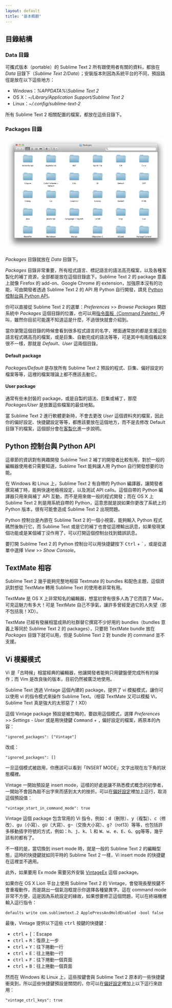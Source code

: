 ```yaml
---
layout: default
title: "基本概觀"
---
```

## <span id="directories">目錄結構</span>

### <span id="data-directory">Data 目錄</span>

可攜式版本（portable）的 Sublime Text 2 所有跟使用者有關的資料，都放在 _Data_ 目錄下（_Sublime Text 2/Data_）；安裝版本則因為系統平台的不同，預設路徑是放在以下這些地方：

* Windows：_%APPDATA%\Sublime Text 2_
* OS X：_~/Library/Application Support/Sublime Text 2_
* Linux：_~/.config/sublime-text-2_

所有 Sublime Text 2 相關配置的檔案，都放在這些目錄下。<i class="icon-folder-open"></i>

### <span id="package-directory">Packages 目錄</span>

![sublime-packages](/images/sublime-packages.png)

_Packages_ 目錄就放在 _Data_ 目錄下。

_Packages_ 目錄非常重要，所有程式語言、標記語言的語法高亮檔案，以及各種客製化的補丁資源，全部都是放在這個目錄底下。Sublime Text 2 的 package 意義上就像 Firefox 的 add-on、Google Chrome 的 extension，加強原本沒有的功能，可由開發者透過 Sublime Text 2 的 API 用 Python 自行開發，請見 [Python 控制台與 Python API](#python-console-and-python-api)。

你可以直接從 Sublime Text 2 的選單：_Preferences_ >> _Browse Packages_ 開啟系統中 _Packages_ 這個目錄的位置，也可以用[指令面板（Command Palette）](/file-management-and-command-palette#command-palette)呼叫，雖然你目前可能還不知道這是什麼，不過很快就會介紹到。

當你瀏覽這個目錄的時候會看到很多程式語言的名字，裡面通常放的都是支援這些語言程式碼高亮的檔案，或是巨集、自動完成的語法等等，可是其中有兩個看起來很不一樣，那就是 _Default_、_User_ 這兩個目錄。

#### <span id="default-package">Default package</span>

_Packages/Default_ 是存放所有 Sublime Text 2 預設的程式、巨集、偏好設定的檔案等等，這裡的檔案理論上都不應該去動它。

<!-- TODO: 加上中文化的連結。 -->

#### <span id="user-package">User package</span>

通常有些未封裝的 package，或是自製的語法、巨集或補丁，那麼 _Packages/User_ 是放置這些檔案的最佳地點。

當 Sublime Text 2 進行軟體更新時，不會去更改 _User_ 這個資料夾的檔案，因此你的偏好設定、快捷鍵設定等等，都應該要放在這個地方，而不是去修改 Default 目錄下的檔案，這個部分會在[客製化](/customization)進一步說明。

## <span id="python-console-and-python-api">Python 控制台與 Python API</span>

這章節的資訊對有興趣開發 Sublime Text 2 補丁的開發者比較有用，對於一般的編輯器使用者只需要知道，Sublime Text 能夠讓人用 Python 自行開發想要的功能。

在 Windows 和 Linux 上，Sublime Text 2 有自帶的 Python 編譯器，讓開發者撰寫補丁時，能夠快速地檢視設定，以及測試 API calls。這個自帶的 Python 編譯器只用來與補丁 API 互動，而不是用來做一般的程式開發；而在 OS X 上 Sublime Text 2 則是用系統自帶的 Python，這意思就是說如果你更改了系統上的 Python 版本，很有可能會造成 Sublime Text 2 出現問題。

Python 控制台是內嵌在 Sublime Text 2 的一個小視窗，能夠輸入 Python 程式碼然後執行它，而 Sublime Text 或是它的補丁也會從這裡輸出訊息，如果發現某個功能或是某個補丁沒作用了，可以打開這個控制台找到錯誤訊息。

要打開 Sublime Text 2 的 Python 控制台可以用快捷鍵按下 <kbd>Ctrl</kbd> + <kbd>`</kbd>，或是從選單中選擇 _View_ >> _Show Console_。

## <span id="textmate-compatibility">TextMate 相容</span>

Sublime Text 2 幾乎能夠完整地相容 Textmate 的 bundles 和配色主題，這個資訊對想從 TextMate 轉用 Sublime Text 的使用者非常有用。

TextMate 是 OS X 上非常知名的編輯器，想當初曾有很多人為了它而買了 Mac，可見這魅力有多大！可是 TextMate 自己不爭氣，讓許多曾經愛過它的人失望（那不包括我！XD）。<i class="icon-hand-up"></i>

TextMate 已經有發展相當成熟的社群替它撰寫不少好用的 bundles（bundles 意義上等同於 Sublime Text 2 的 packages），只要把 TextMate bundle 放在 _Packages_ 目錄下就可以用，但是 Sublime Text 2 對 bundle 的 command 並不支援。

## <span id="vi-emulation">Vi 模擬模式</span>

Vi 是「古時候」相當經典的編輯器，他讓開發者能夠只用鍵盤便完成所有的操作；而 Vim 是改良後的版本，目前仍然被廣泛地使用。<i class="icon-pencil"></i>

Sublime Text 透過 Vintage 這個內建的 package，提供了 vi 模擬模式，讓你可以使用 vi 的指令模式來操作 Sublime Text。（相容 TextMate 又可以模擬 Vi，Sublime Text 真是強大的太邪惡了！XD）

這個 Vintage package 預設是被忽略的，要啟用這個模式，選擇 _Preferences_ >> _Settings - User_ 或是用快捷鍵 <kbd>Command</kbd> + <kbd>,</kbd> 偏好設定的檔案，將原本的內容：

    "ignored_packages": ["Vintage"]

改成：

    "ignored_packages": []

一旦這個模式被啟用，你應該可以看到「INSERT MODE」文字出現在左下角的狀態欄裡。

Vintage 一開始預設是 insert mode，這樣的好處是讓不熟悉模式概念的初學者，一開始不會因為敲不出字來而感到太大的挫折。可以在[偏好設定](/customization#how-to-change-settings)裡加上這行，取消這個預設值：

    "vintage_start_in_command_mode": true

Vintage 這個 package 包含常用的 Vi 指令，例如：<kbd>d</kbd>（刪除）、<kbd>y</kbd>（複製）、<kbd>c</kbd>（修改）、<kbd>g</kbd><kbd>u</kbd>（小寫）、<kbd>g</kbd><kbd>U</kbd>（大寫）、<kbd>g</kbd><kbd>~</kbd>（交換大小寫）、<kbd>g</kbd><kbd>?</kbd>（rot13）等等，也包括許多移動插字符號的方式，例如：<kbd>h</kbd>、<kbd>j</kbd>、<kbd>k</kbd>、<kbd>l</kbd> 和 <kbd>W</kbd>、<kbd>w</kbd>、<kbd>e</kbd>、<kbd>E</kbd>、<kbd>G</kbd>、<kbd>gg</kbd>等等，幾乎該有的都有了。

不一樣的是，當切換到 insert mode 時，就是一般的 Sublime Text 2 的編輯型態，這時的快捷鍵就如同平時的 Sublime Text 2 一樣，Vi insert mode 的快捷鍵在這裡並不適用。

此外，如果要用 Ex mode 需要另外安裝 [VintageEx](https://github.com/SublimeText/VintageEx) 這個 package。

如果你在 OS X Lion 平台上使用 Sublime Text 2 的 Vintage，會發現長壓按鍵不會重複動作，而是跳出一個氣泡框提示你選擇各種變異字。這在 command mode 非常不方便，這是因為系統設定的緣故，如果想要修正這個問題，可以在終端機裡輸入這行指令：

    defaults write com.sublimetext.2 ApplePressAndHoldEnabled -bool false

最後，Vintage 提供以下這些 <kbd>ctrl</kbd> 按鍵的快捷鍵：

* <kbd>ctrl</kbd> + <kbd>[</kbd>：Escape
* <kbd>ctrl</kbd> + <kbd>R</kbd>：復原上一步
* <kbd>ctrl</kbd> + <kbd>Y</kbd>：往下捲動一行
* <kbd>ctrl</kbd> + <kbd>E</kbd>：往上捲動一行
* <kbd>ctrl</kbd> + <kbd>F</kbd>：往下捲動一個頁面
* <kbd>ctrl</kbd> + <kbd>B</kbd>：往上捲動一個頁面

然而在 Windows 和 Linux 上，這些按鍵會與 Sublime Text 2 原本的一些快捷鍵衝突到，所以這些快捷鍵預設是關閉的，你可以在[偏好設定](/customization#how-to-change-settings)裡加上以下這行來啟用：

    "vintage_ctrl_keys": true
